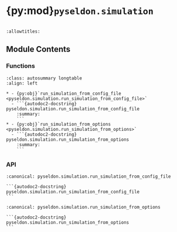 # {py:mod}`pyseldon.simulation`

```{py:module} pyseldon.simulation
```

```{autodoc2-docstring} pyseldon.simulation
:allowtitles:
```

## Module Contents

### Functions

````{list-table}
:class: autosummary longtable
:align: left

* - {py:obj}`run_simulation_from_config_file <pyseldon.simulation.run_simulation_from_config_file>`
  - ```{autodoc2-docstring} pyseldon.simulation.run_simulation_from_config_file
    :summary:
    ```
* - {py:obj}`run_simulation_from_options <pyseldon.simulation.run_simulation_from_options>`
  - ```{autodoc2-docstring} pyseldon.simulation.run_simulation_from_options
    :summary:
    ```
````

### API

````{py:function} run_simulation_from_config_file(config_file_path, agent_file_path=None, network_file_path=None, output_file_path=None)
:canonical: pyseldon.simulation.run_simulation_from_config_file

```{autodoc2-docstring} pyseldon.simulation.run_simulation_from_config_file
```
````

````{py:function} run_simulation_from_options(options, agent_file_path=None, network_file_path=None, output_file_path=None)
:canonical: pyseldon.simulation.run_simulation_from_options

```{autodoc2-docstring} pyseldon.simulation.run_simulation_from_options
```
````
